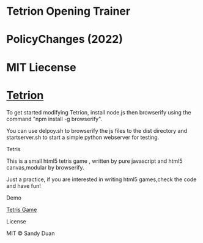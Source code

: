 # Tetrion Opening Trainer   
# PolicyChanges (2022) 

# MIT Liecense

# [Tetrion](http://policychanges.github.io)

To get started modifying Tetrion, install node.js then browserify using 
the command "npm install -g browserify". 

You can use delpoy.sh to browserify the js files to the dist directory and startserver.sh 
to start a simple python webserver for testing.





Tetris

This is a small html5 tetris game , written by pure javascript and html5 canvas,modular by browserify.

Just a practice, if  you are interested in writing html5 games,check the code and have fun!


Demo

[Tetris Game](http://sandywalker.github.io/Tetris/)

License

MIT © Sandy Duan

